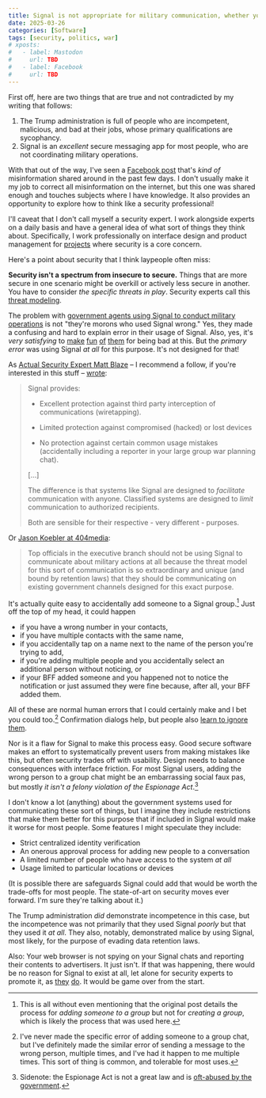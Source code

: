 ```yaml
---
title: Signal is not appropriate for military communication, whether you use it well or not
date: 2025-03-26
categories: [Software]
tags: [security, politics, war]
# xposts:
#   - label: Mastodon
#     url: TBD
#   - label: Facebook
#     url: TBD
---
```


First off, here are two things that are true and not contradicted by my writing that follows:

1. The Trump administration is full of people who are incompetent, malicious, and bad at their jobs, whose primary qualifications are sycophancy.
2. Signal is an *excellent* secure messaging app for most people, who are not coordinating military operations.

With that out of the way, I've seen a [Facebook post][] that's *kind of* misinformation shared around in the past few days. I don't usually make it my job to correct all misinformation on the internet, but this one was shared enough and touches subjects where I have knowledge. It also provides an opportunity to explore how to think like a security professional!

[Facebook post]: /media/signal-is-not-appropriate-for-military-communication/post.png

I'll caveat that I don't call myself a security expert. I work alongside experts on a daily basis and have a general idea of what sort of things they think about. Specifically, I work professionally on interface design and product management for [projects][] where security is a core concern.

[projects]: https://dangerzone.rocks/

Here's a point about security that I think laypeople often miss:

**Security isn't a spectrum from insecure to secure.** Things that are more secure in one scenario might be overkill or actively less secure in another. You have to consider *the specific threats in play*. Security experts call this [threat modeling][].

[threat modeling]: https://en.wikipedia.org/wiki/Threat_model

The problem with [government agents using Signal to conduct military operations][atl1] is not "they're morons who used Signal wrong." Yes, they made a confusing and hard to explain error in their usage of Signal. Also, yes, it's *very satisfying* to [make][] [fun][] [of][] [them][] for being bad at this. But the *primary error* was using Signal *at all* for this purpose. It's not designed for that!

[atl1]: https://www.theatlantic.com/politics/archive/2025/03/trump-administration-accidentally-texted-me-its-war-plans/682151/
[make]: https://social.taupehat.com/@me/114221830847605037
[fun]: https://bsky.app/profile/actuallyowltistic.com/post/3llavrd4wc22m
[of]: https://reductress.com/post/woman-texting-group-chat-about-crush-double-checks-that-atlantic-editor-not-in-here/
[them]: https://bsky.app/profile/did:plc:sq4srjwg5noukbywa5stn6ar/post/3ll56ohqtzs23

As [Actual Security Expert Matt Blaze][blaze] – I recommend a follow, if you're interested in this stuff – [wrote][blaze-post]:

[blaze]: https://federate.social/@mattblaze/
[blaze-post]: https://federate.social/@mattblaze/114219067469829677

> Signal provides:
>
> - Excellent protection against third party interception of communications (wiretapping).
>
> - Limited protection against compromised (hacked) or lost devices
>
> - No protection against certain common usage mistakes (accidentally including a reporter in your large group war planning chat).
>
> [...]
>
> The difference is that systems like Signal are designed to *facilitate* communication with anyone. Classified systems are designed to *limit* communication to authorized recipients.
>
> Both are sensible for their respective - very different - purposes.

Or [Jason Koebler at 404media][404]:

[404]: https://www.404media.co/when-your-threat-model-is-being-a-moron-signal/

> Top officials in the executive branch should not be using Signal to communicate about military actions at all because the threat model for this sort of communication is so extraordinary and unique (and bound by retention laws) that they should be communicating on existing government channels designed for this exact purpose.

It's actually quite easy to accidentally add someone to a Signal group.[^1] Just off the top of my head, it could happen

- if you have a wrong number in your contacts,
- if you have multiple contacts with the same name,
- if you accidentally tap on a name next to the name of the person you're trying to add,
- if you're adding multiple people and you accidentally select an additional person without noticing, or
- if your BFF added someone and you happened not to notice the notification or just assumed they were fine because, after all, your BFF added them.

All of these are normal human errors that I could certainly make and I bet you could too.[^2] Confirmation dialogs help, but people also [learn to ignore them][nng-confirmation].

Nor is it a flaw for Signal to make this process easy. Good secure software makes an effort to systematically prevent users from making mistakes like this, but often security trades off with usability. Design needs to balance consequences with interface friction. For most Signal users, adding the wrong person to a group chat might be an embarrassing social faux pas, but mostly *it isn't a felony violation of the Espionage Act*.[^3]

[nng-confirmation]: https://www.nngroup.com/articles/user-mistakes/

I don't know a lot (anything) about the government systems used for communicating these sort of things, but I imagine they include restrictions that make them better for this purpose that if included in Signal would make it worse for most people. Some features I might speculate they include:

- Strict centralized identity verification
- An onerous approval process for adding new people to a conversation
- A limited number of people who have access to the system *at all*
- Usage limited to particular locations or devices

(It is possible there are safeguards Signal could add that would be worth the trade-offs for most people. The state-of-art on security moves ever forward. I'm sure they're talking about it.)

The Trump administration *did* demonstrate incompetence in this case, but the incompetence was not primarily that they used Signal *poorly* but that they used it *at all*. They also, notably, demonstrated malice by using Signal, most likely, for the purpose of evading data retention laws.

Also: Your web browser is not spying on your Signal chats and reporting their contents to advertisers. It just isn't. If that was happening, there would be no reason for Signal to exist at all, let alone for security experts to promote it, as [they](https://ssd.eff.org/module/how-to-use-signal) [do](https://freedom.press/digisec/blog/signal-beginners/). It would be game over from the start.

[^1]: This is all without even mentioning that the original post details the process for *adding someone to a group* but not for *creating a group*, which is likely the process that was used here.
[^2]: I've never made the specific error of adding someone to a group chat, but I've definitely made the similar error of sending a message to the wrong person, multiple times, and I've had it happen to me multiple times. This sort of thing is common, and tolerable for most uses.
[^3]: Sidenote: the Espionage Act is not a great law and is [oft-abused by the government][espionage].

[espionage]: https://freedom.press/issues/how-espionage-act-morphed-dangerous-tool-used-prosecute-sources-and-threaten-journalists/
